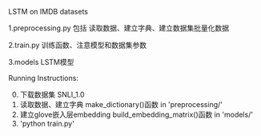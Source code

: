 LSTM on IMDB datasets

1.preprocessing.py 包括 读取数据、建立字典、建立数据集批量化数据

2.train.py 训练函数、注意模型和数据集参数

3.models LSTM模型


Running Instructions:

0) 下载数据集 SNLI_1.0
1) 读取数据、建立字典 make_dictionary()函数 in 'preprocessing/'
2) 建立glove嵌入层embedding   build_embedding_matrix()函数 in 'models/'
2) 'python train.py'
